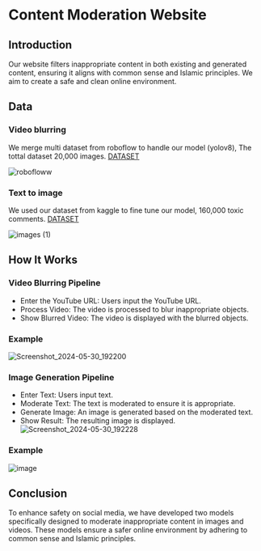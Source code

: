 # Content Moderation Website
## Introduction
Our website filters inappropriate content in both existing and generated content, ensuring it aligns with common sense and Islamic principles. We aim to create a safe and clean online environment.

## Data
### Video blurring
We merge multi dataset from roboflow to handle our model (yolov8), The tottal dataset 20,000 images.
[DATASET](https://universe.roboflow.com/jaishreeram/violence_maksad)

![robofloww](https://github.com/ibrahimAlawi/Deraa/assets/158778240/1fe5ec6b-79c4-45b2-b81a-7fac0523915e)
### Text to image

We used our dataset from kaggle to fine tune our model, 160,000 toxic comments.
[DATASET](https://www.kaggle.com/datasets/julian3833/jigsaw-toxic-comment-classification-challenge?select=train.csv)

![images (1)](https://github.com/ibrahimAlawi/Deraa/assets/158778240/683e2653-b368-4887-81c9-e028a85fd6c1)
## How It Works
### Video Blurring Pipeline
- Enter the YouTube URL: Users input the YouTube URL.
- Process Video: The video is processed to blur inappropriate objects.
- Show Blurred Video: The video is displayed with the blurred objects.

### Example
![Screenshot_2024-05-30_192200](https://github.com/ibrahimAlawi/Deraa/assets/158778240/125fff3b-d247-46dd-b7a7-b6b1d16fa5bc)  

### Image Generation Pipeline
- Enter Text: Users input text.
- Moderate Text: The text is moderated to ensure it is appropriate.
- Generate Image: An image is generated based on the moderated text.
- Show Result: The resulting image is displayed.
![Screenshot_2024-05-30_192228](https://github.com/ibrahimAlawi/Deraa/assets/158778240/d89e918c-bcd3-4ca8-a3e1-c7f2db397149)

### Example
![image](https://github.com/ibrahimAlawi/Deraa/assets/158778240/e5aecfa2-23ef-4e41-b8d1-c2956d2342a3)



## Conclusion
To enhance safety on social media, we have developed two models specifically designed to moderate inappropriate content in images and videos. These models ensure a safer online environment by adhering to common sense and Islamic principles.
